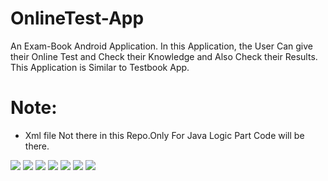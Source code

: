 # OnlineTest-App
An Exam-Book Android Application. In this Application, the User Can give their Online Test and Check their Knowledge and Also Check their Results. This Application is Similar to Testbook App.

# Note:
- Xml file Not there in this Repo.Only For Java Logic Part Code will be there.

<img src="https://github.com/nitish906/OnlineTest-Android-App/blob/main/01.jpg?raw=true" style=" width: 50% hight: 20%; align: center; display: inline-block;" data-target="animated-image.originalImage">

<img src="https://github.com/nitish906/OnlineTest-Android-App/blob/main/02.jpg?raw=true" style="max-width: 100%; align: center; display: inline-block;" data-target="animated-image.originalImage">

<img src="https://github.com/nitish906/OnlineTest-Android-App/blob/main/03.jpg?raw=true" style="max-width: 100%; align: center; display: inline-block;" data-target="animated-image.originalImage">

<img src="https://github.com/nitish906/OnlineTest-Android-App/blob/main/04.jpg?raw=true" style="max-width: 100%; align: center; display: inline-block;" data-target="animated-image.originalImage">

<img src="https://github.com/nitish906/OnlineTest-Android-App/blob/main/05.jpg?raw=true" style="max-width: 100%; align: center; display: inline-block;" data-target="animated-image.originalImage">

<img src="https://github.com/nitish906/OnlineTest-Android-App/blob/main/06.jpg?raw=true" style="max-width: 100%; align: center; display: inline-block;" data-target="animated-image.originalImage">


<img src="https://github.com/nitish906/BookingCovid-19VaccineSlotsOnline/blob/main/Thankyou.jpg?raw=true" style="max-width: 100%; align: center; display: inline-block;" data-target="animated-image.originalImage">

